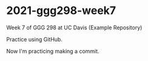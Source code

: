 # 2021-ggg298-week7
Week 7 of GGG 298 at UC Davis (Example Repository)

Practice using GitHub. 

Now I'm practicing making a commit.
